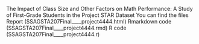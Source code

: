 The Impact of Class Size and Other Factors on Math Performance: A Study of First-Grade Students in the Project STAR Dataset
You can find the files
Report (SSAGSTA207Final____project4444.html)
Rmarkdown code (SSAGSTA207Final____project4444.rmd)
R code (SSAGSTA207Final____project4444.r)
